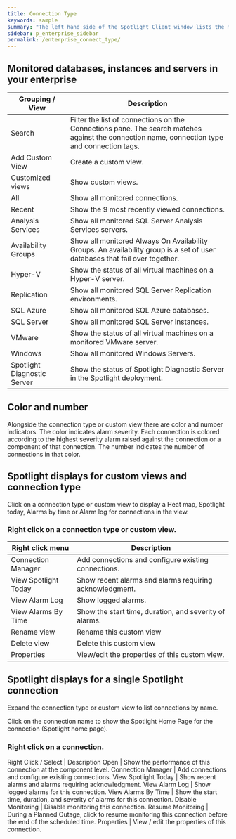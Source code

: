 ```yaml
---
title: Connection Type
keywords: sample
summary: "The left hand side of the Spotlight Client window lists the monitored databases, instances and servers in your enterprise. These are grouped according to connection type. Additionally, you can group connections into Custom views."
sidebar: p_enterprise_sidebar
permalink: /enterprise_connect_type/
---
```



## Monitored databases, instances and servers in your enterprise

Grouping / View | Description
----------------|------------
Search | Filter the list of connections on the Connections pane. The search matches against the connection name, connection type and connection tags.  
Add Custom View | Create a custom view.  
Customized views | Show custom views.
All | Show all monitored connections.  
Recent | Show the 9 most recently viewed connections.
Analysis Services | Show all monitored SQL Server Analysis Services servers.  
Availability Groups | Show all monitored Always On Availability Groups. An availability group is a set of user databases that fail over together.
Hyper-V | Show the status of all virtual machines on a Hyper-V server.  
Replication | Show all monitored SQL Server Replication environments.  
SQL Azure | Show all monitored SQL Azure databases.  
SQL Server | Show all monitored SQL Server instances.  
VMware | Show the status of all virtual machines on a monitored VMware server.  
Windows | Show all monitored Windows Servers.
Spotlight Diagnostic Server | Show the status of Spotlight Diagnostic Server in the Spotlight deployment.  

## Color and number

Alongside the connection type or custom view there are color and number indicators. The color indicates alarm severity. Each connection is colored according to the highest severity alarm raised against the connection or a component of that connection. The number indicates the number of connections in that color.

## Spotlight displays for custom views and connection type

Click on a connection type or custom view to display a Heat map, Spotlight today, Alarms by time or Alarm log for connections in the view.

### Right click on a connection type or custom view.

Right click menu | Description
-----------------|------------
Connection Manager | Add connections and configure existing connections.
View Spotlight Today | Show recent alarms and alarms requiring acknowledgment.
View Alarm Log | Show logged alarms.
View Alarms By Time | Show the start time, duration, and severity of alarms.
Rename view | Rename this custom view
Delete view | Delete this custom view
Properties | View/edit the properties of this custom view.

## Spotlight displays for a single Spotlight connection

Expand the connection type or custom view to list connections by name.

Click on the connection name to show the Spotlight Home Page for the connection (Spotlight home page).

### Right click on a connection.

Right Click / Select | Description
Open | Show the performance of this connection at the component level.
Connection Manager | Add connections and configure existing connections.
View Spotlight Today | Show recent alarms and alarms requiring acknowledgment.
View Alarm Log | Show logged alarms for this connection.
View Alarms By Time | Show the start time, duration, and severity of alarms for this connection.
Disable Monitoring | Disable monitoring this connection.
Resume Monitoring | During a Planned Outage, click to resume monitoring this connection before the end of the scheduled time.
Properties | View / edit the properties of this connection.
